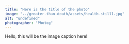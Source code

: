 ```yaml
---
title: "Here is the title of the photo"
image: "../greater-than-death/assets/health-still1.jpg"
alt: "undefined"
photographer: "Photog"
---
```


Hello, this will be the image caption here!